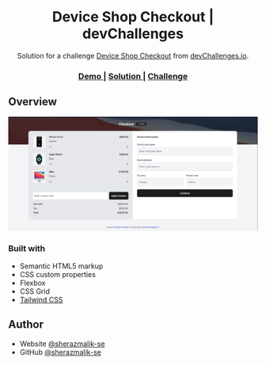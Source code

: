 <h1 align="center">Device Shop Checkout | devChallenges</h1>

<div align="center">
   Solution for a challenge <a href="https://devchallenges.io/challenge/apple-shop-checkout-page-challenge" target="_blank">Device Shop Checkout</a> from <a href="http://devchallenges.io" target="_blank">devChallenges.io</a>.
</div>

<div align="center">
  <h3>
    <a href="https://sheraz-ahmad.netlify.app/projects/device-shop-checkout/index.html" target="_blank">
      Demo
    </a>
    <span> | </span>
    <a href="https://github.com/sherazmalik-se/sheraz-ahmad/tree/main/projects/device-shop-checkout">
      Solution
    </a>
    <span> | </span>
    <a href="https://devchallenges.io/challenge/apple-shop-checkout-page-challenge">
      Challenge
    </a>
  </h3>
</div>

## Overview

![screenshot](./design/completed.png)

### Built with

- Semantic HTML5 markup
- CSS custom properties
- Flexbox
- CSS Grid
- [Tailwind CSS](https://tailwindcss.com/)

## Author

- Website [@sherazmalik-se](https://www.linkedin.com/in/sherazmalik-se)
- GitHub [@sherazmalik-se](https://github.com/sherazmalik-se)
